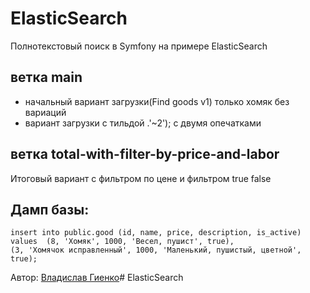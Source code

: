 # ElasticSearch
Полнотекстовый поиск в Symfony на примере ElasticSearch

## ветка main
- начальный вариант загрузки(Find goods v1) только хомяк без вариаций
- вариант загрузки с тильдой .'~2'); с двумя опечатками



## ветка total-with-filter-by-price-and-labor
Итоговый вариант c фильтром по цене и фильтром true false

## Дамп базы:
```
insert into public.good (id, name, price, description, is_active)
values  (8, 'Хомяк', 1000, 'Весел, пушист', true),
(3, 'Хомячок исправленный', 1000, 'Маленький, пушистый, цветной', true);
```

Автор: [Владислав Гиенко](mailto:neapolis@inbox.ru)# ElasticSearch

